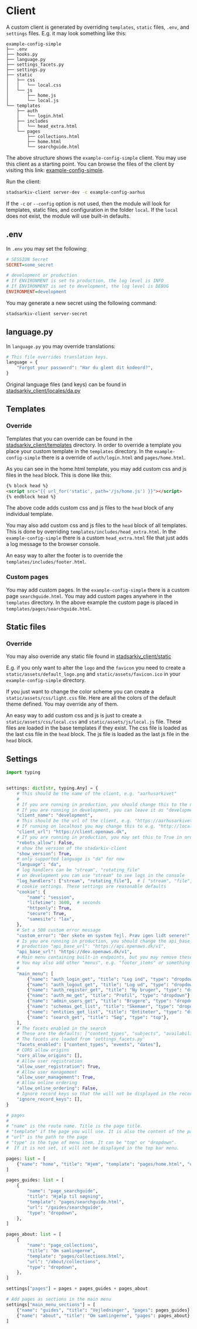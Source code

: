 # Client

A custom client is generated by overriding `templates`, `static` files, `.env`, and `settings` files. E.g. it may look something like this:

    example-config-simple
    ├── .env
    ├── hooks.py
    ├── language.py
    ├── settings_facets.py
    ├── settings.py
    ├── static
    │   ├── css
    │   │   └── local.css
    │   └── js
    │       ├── home.js
    │       └── local.js
    └── templates
        ├── auth
        │   └── login.html
        ├── includes
        │   └── head_extra.html
        └── pages
            ├── collections.html
            ├── home.html
            └── searchguide.html

The above structure shows the `example-config-simple` client. You may use this client as a starting point. You can browse the files of the client by visiting this link: [example-config-simple](https://github.com/aarhusstadsarkiv/stadsarkiv-client/tree/main/example-config-simple).

Run the client:

```bash
stadsarkiv-client server-dev -c example-config-aarhus
```

If the `-c` or `--config` option is not used, then the module will look for templates, static files, and configuration in the folder `local`. If the `local` does not exist, the module will use built-in defaults.

## .env

In `.env` you may set the following:

```ini
# SESSION Secret
SECRET=some_secret

# development or production
# If ENVIRONMENT is set to production, the log level is INFO
# If ENVIRONMENT is set to development, the log level is DEBUG
ENVIRONMENT=development
```

You may generate a new secret using the following command:

```bash
stadsarkiv-client server-secret
```

## language.py

In `language.py` you may override translations:

```python
# This file overrides translation keys.
language = {
    "Forgot your password": "Har du glemt dit kodeord?",
}
```

Original language files (and keys) can be found in [stadsarkiv_client/locales/da.py](/stadsarkiv_client/locales/da.py)

## Templates

### Override

Templates that you can override can be found in the [stadsarkiv_client/templates](/stadsarkiv_client/templates) directory. In order to override a template you place your custom template in the `templates` directory. In the `example-config-simple` there is a override of `auth/login.html` and `pages/home.html`.

As you can see in the home.html template, you may add custom css and js files in the `head` block. This is done like this:

```html
{% block head %}
<script src="{{ url_for('static', path='/js/home.js') }}"></script>
{% endblock head %}
```

The above code adds custom css and js files to the `head` block of any individual template.

You may also add custom css and js files to the `head` block of all templates. This is done by overriding `templates/includes/head_extra.html`. In the `example-config-simple` there is a custom `head_extra.html` file that just adds a log message to the browser console.

An easy way to alter the footer is to override the `templates/includes/footer.html`.

### Custom pages

You may add custom pages. In the `example-config-simple` there is a custom page `searchguide.html`. You may add custom pages anywhere in the `templates` directory. In the above example the custom page is placed in `templates/pages/searchguide.html`.

## Static files

### Override

You may also override any static file found in [stadsarkiv_client/static](/stadsarkiv_client/static)

E.g. if you only want to alter the `logo` and the `favicon` you need to create a `static/assets/default_logo.png` and `static/assets/favicon.ico` in your `example-config-simple` directory.

If you just want to change the color scheme you can create a `static/assets/css/light.css` file. Here are all the colors of the default theme defined. You may override any of them.

An easy way to add custom css and js is just to create a `static/assets/css/local.css` and `static/assets/js/local.js` file. These files are loaded in the base templates if they exist. The css file is loaded as the last css file in the `head` block. The js file is loaded as the last js file in the `head` block.

## Settings

```py
import typing


settings: dict[str, typing.Any] = {
    # This should be the name of the client, e.g. "aarhusarkivet"
    #
    # If you are running in production, you should change this to the name of your client
    # If you are running in development, you can leave it as "development"
    "client_name": "development",
    # This should be the url of the client, e.g. "https://aarhusarkivet.openaws.dk"
    # If running on localhost you may change this to e.g. "http://localhost:5555"
    "client_url": "https://client.openaws.dk",
    # If you are running in production, you may set this to True in order to allow robots to index the site
    "robots_allow": False,
    # show the version of the stadarkiv-client
    "show_version": True,
    # only supported language is "da" for now
    "language": "da",
    # log handlers can be "stream", "rotating_file"
    # on development you can use "stream" to see logs in the console
    "log_handlers": ["stream", "rotating_file"],  # [ "stream", "file", "rotating_file"]
    # cookie settings. These settings are reasonable defaults
    "cookie": {
        "name": "session",
        "lifetime": 3600,  # seconds
        "httponly": True,
        "secure": True,
        "samesite": "lax",
    },
    # Set a 500 custom error message
    "custom_error": "Der skete en system fejl. Prøv igen lidt senere!",
    # Is you are running in production, you should change the api_base_url to the production API.
    # production "api_base_url": "https://api.openaws.dk/v1",
    "api_base_url": "https://dev.openaws.dk/v1",
    # Main menu containing built-in endpoints, but you may remove these and generate your own menu.
    # You may also add other "menus", e.g. "footer_items" or something similar.
    #
    "main_menu": [
        {"name": "auth_login_get", "title": "Log ind", "type": "dropdown"},
        {"name": "auth_logout_get", "title": "Log ud", "type": "dropdown"},
        {"name": "auth_register_get", "title": "Ny bruger", "type": "dropdown"},
        {"name": "auth_me_get", "title": "Profil", "type": "dropdown"},
        {"name": "admin_users_get", "title": "Brugere", "type": "dropdown"},
        {"name": "schemas_get_list", "title": "Skemaer", "type": "dropdown"},
        {"name": "entities_get_list", "title": "Entiteter", "type": "dropdown"},
        {"name": "search_get", "title": "Søg", "type": "top"},
    ],
    # The facets enabled in the search
    # These are the defaults: ["content_types", "subjects", "availability", "usability", "dates"]
    # The facets are loaded from 'settings_facets.py'
    "facets_enabled": ["content_types", "events", "dates"],
    # CORS allow origins
    "cors_allow_origins": [],
    # Allow user registration
    "allow_user_registration": True,
    # Allow user management
    "allow_user_management": True,
    # Allow online ordering
    "allow_online_ordering": False,
    # Ignore record keys so that the will not be displayed in the record template
    "ignore_record_keys": [],
}

# pages
#
# "name" is the route name. Title is the page title.
# "template" if the page you will use. It is also the content of the page.
# "url" is the path to the page
# "type" is the type of menu item. It can be "top" or "dropdown".
#  If it is not set, it will not be displayed in the top bar menu.

pages: list = [
    {"name": "home", "title": "Hjem", "template": "pages/home.html", "url": "/"},
]

pages_guides: list = [
    {
        "name": "page_searchguide",
        "title": "Hjælp til søgning",
        "template": "pages/searchguide.html",
        "url": "/guides/searchguide",
        "type": "dropdown",
    },
]

pages_about: list = [
    {
        "name": "page_collections",
        "title": "Om samlingerne",
        "template": "pages/collections.html",
        "url": "/about/collections",
        "type": "dropdown",
    },
]

settings["pages"] = pages + pages_guides + pages_about

# Add pages as sections in the main menu
settings["main_menu_sections"] = [
    {"name": "guides", "title": "Vejledninger", "pages": pages_guides},
    {"name": "about", "title": "Om samlingerne", "pages": pages_about},
]
```


